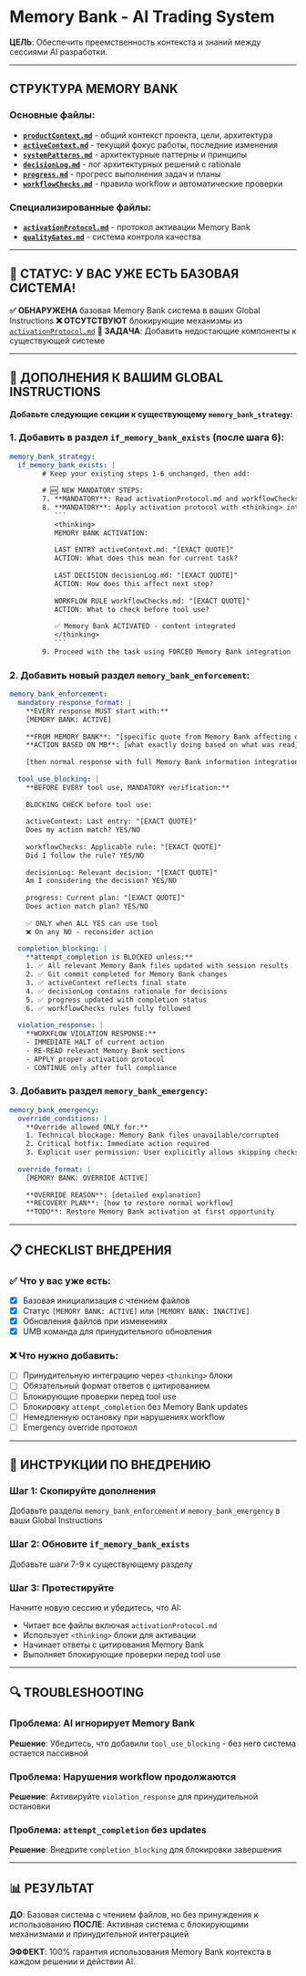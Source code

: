 # Memory Bank - AI Trading System

**ЦЕЛЬ**: Обеспечить преемственность контекста и знаний между сессиями AI разработки.

---

## СТРУКТУРА MEMORY BANK

### Основные файлы:
- **[`productContext.md`](productContext.md)** - общий контекст проекта, цели, архитектура
- **[`activeContext.md`](activeContext.md)** - текущий фокус работы, последние изменения
- **[`systemPatterns.md`](systemPatterns.md)** - архитектурные паттерны и принципы
- **[`decisionLog.md`](decisionLog.md)** - лог архитектурных решений с rationale
- **[`progress.md`](progress.md)** - прогресс выполнения задач и планы
- **[`workflowChecks.md`](workflowChecks.md)** - правила workflow и автоматические проверки

### Специализированные файлы:
- **[`activationProtocol.md`](activationProtocol.md)** - протокол активации Memory Bank
- **[`qualityGates.md`](qualityGates.md)** - система контроля качества

---

## 🚨 СТАТУС: У ВАС УЖЕ ЕСТЬ БАЗОВАЯ СИСТЕМА!

**✅ ОБНАРУЖЕНА** базовая Memory Bank система в ваших Global Instructions
**❌ ОТСУТСТВУЮТ** блокирующие механизмы из [`activationProtocol.md`](activationProtocol.md)
**🎯 ЗАДАЧА**: Добавить недостающие компоненты к существующей системе

---

## 🔧 ДОПОЛНЕНИЯ К ВАШИМ GLOBAL INSTRUCTIONS

**Добавьте следующие секции к существующему `memory_bank_strategy`:**

### 1. Добавить в раздел `if_memory_bank_exists` (после шага 6):

```yaml
memory_bank_strategy:
  if_memory_bank_exists: |
        # Keep your existing steps 1-6 unchanged, then add:
        
        # 🆕 NEW MANDATORY STEPS:
        7. **MANDATORY**: Read activationProtocol.md and workflowChecks.md
        8. **MANDATORY**: Apply activation protocol with <thinking> integration:
           ```
           <thinking>
           MEMORY BANK ACTIVATION:
           
           LAST ENTRY activeContext.md: "[EXACT QUOTE]"
           ACTION: What does this mean for current task?
           
           LAST DECISION decisionLog.md: "[EXACT QUOTE]"
           ACTION: How does this affect next step?
           
           WORKFLOW RULE workflowChecks.md: "[EXACT QUOTE]"
           ACTION: What to check before tool use?
           
           ✅ Memory Bank ACTIVATED - content integrated
           </thinking>
           ```
        9. Proceed with the task using FORCED Memory Bank integration
```

### 2. Добавить новый раздел `memory_bank_enforcement`:

```yaml
memory_bank_enforcement:
  mandatory_response_format: |
    **EVERY response MUST start with:**
    [MEMORY BANK: ACTIVE]
    
    **FROM MEMORY BANK**: "[specific quote from Memory Bank affecting decision]"
    **ACTION BASED ON MB**: [what exactly doing based on what was read]
    
    [then normal response with full Memory Bank information integration]
    
  tool_use_blocking: |
    **BEFORE EVERY tool use, MANDATORY verification:**
    
    BLOCKING CHECK before tool use:
    
    activeContext: Last entry: "[EXACT QUOTE]"
    Does my action match? YES/NO
    
    workflowChecks: Applicable rule: "[EXACT QUOTE]"
    Did I follow the rule? YES/NO
    
    decisionLog: Relevant decision: "[EXACT QUOTE]"
    Am I considering the decision? YES/NO
    
    progress: Current plan: "[EXACT QUOTE]"
    Does action match plan? YES/NO
    
    ✅ ONLY when ALL YES can use tool
    ❌ On any NO - reconsider action
    
  completion_blocking: |
    **attempt_completion is BLOCKED unless:**
    1. ✅ All relevant Memory Bank files updated with session results
    2. ✅ Git commit completed for Memory Bank changes
    3. ✅ activeContext reflects final state
    4. ✅ decisionLog contains rationale for decisions
    5. ✅ progress updated with completion status
    6. ✅ workflowChecks rules fully followed
    
  violation_response: |
    **WORKFLOW VIOLATION RESPONSE:**
    - IMMEDIATE HALT of current action
    - RE-READ relevant Memory Bank sections
    - APPLY proper activation protocol
    - CONTINUE only after full compliance
```

### 3. Добавить раздел `memory_bank_emergency`:

```yaml
memory_bank_emergency:
  override_conditions: |
    **Override allowed ONLY for:**
    1. Technical blockage: Memory Bank files unavailable/corrupted
    2. Critical hotfix: Immediate action required
    3. Explicit user permission: User explicitly allows skipping checks
    
  override_format: |
    [MEMORY BANK: OVERRIDE ACTIVE]
    
    **OVERRIDE REASON**: [detailed explanation]
    **RECOVERY PLAN**: [how to restore normal workflow]
    **TODO**: Restore Memory Bank activation at first opportunity
```

---

## 📋 CHECKLIST ВНЕДРЕНИЯ

### ✅ Что у вас уже есть:
- [x] Базовая инициализация с чтением файлов
- [x] Статус `[MEMORY BANK: ACTIVE]` или `[MEMORY BANK: INACTIVE]`
- [x] Обновления файлов при изменениях
- [x] UMB команда для принудительного обновления

### ❌ Что нужно добавить:
- [ ] Принудительную интеграцию через `<thinking>` блоки
- [ ] Обязательный формат ответов с цитированием
- [ ] Блокирующие проверки перед tool use
- [ ] Блокировку `attempt_completion` без Memory Bank updates
- [ ] Немедленную остановку при нарушениях workflow
- [ ] Emergency override протокол

---

## 🚀 ИНСТРУКЦИИ ПО ВНЕДРЕНИЮ

### Шаг 1: Скопируйте дополнения
Добавьте разделы `memory_bank_enforcement` и `memory_bank_emergency` в ваши Global Instructions

### Шаг 2: Обновите `if_memory_bank_exists`
Добавьте шаги 7-9 к существующему разделу

### Шаг 3: Протестируйте
Начните новую сессию и убедитесь, что AI:
- Читает все файлы включая `activationProtocol.md`
- Использует `<thinking>` блоки для активации
- Начинает ответы с цитирования Memory Bank
- Выполняет блокирующие проверки перед tool use

---

## 🔍 TROUBLESHOOTING

### Проблема: AI игнорирует Memory Bank
**Решение**: Убедитесь, что добавили `tool_use_blocking` - без него система остается пассивной

### Проблема: Нарушения workflow продолжаются
**Решение**: Активируйте `violation_response` для принудительной остановки

### Проблема: `attempt_completion` без updates
**Решение**: Внедрите `completion_blocking` для блокировки завершения

---

## 📊 РЕЗУЛЬТАТ

**ДО**: Базовая система с чтением файлов, но без принуждения к использованию
**ПОСЛЕ**: Активная система с блокирующими механизмами и принудительной интеграцией

**ЭФФЕКТ**: 100% гарантия использования Memory Bank контекста в каждом решении и действии AI.